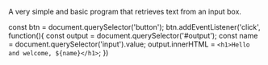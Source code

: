 A very simple and basic program that retrieves text from an input box.

  const btn = document.querySelector('button');
    btn.addEventListener('click', function(){
     const output = document.querySelector('#output');
     const name = document.querySelector('input').value;
        output.innerHTML = `<h1>Hello and welcome, ${name}</h1>`;
    })
